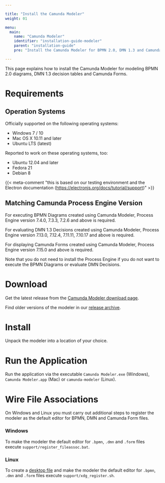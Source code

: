```yaml
---

title: "Install the Camunda Modeler"
weight: 01

menu:
  main:
    name: "Camunda Modeler"
    identifier: "installation-guide-modeler"
    parent: "installation-guide"
    pre: "Install the Camunda Modeler for BPMN 2.0, DMN 1.3 and Camunda Forms"

---
```


This page explains how to install the Camunda Modeler for modeling BPMN 2.0 diagrams, DMN 1.3 decision tables and Camunda Forms.

# Requirements

## Operation Systems

Officially supported on the following operating systems:

* Windows 7 / 10
* Mac OS X 10.11 and later
* Ubuntu LTS (latest)

Reported to work on these operating systems, too:

* Ubuntu 12.04 and later
* Fedora 21
* Debian 8

{{< meta-comment "this is based on our testing environment and the Electron documentation (https://electronjs.org/docs/tutorial/support)" >}}


## Matching Camunda Process Engine Version

For executing BPMN Diagrams created using Camunda Modeler, Process Engine version 7.4.0, 7.3.3, 7.2.6 and above is required.

For evaluating DMN 1.3 Decisions created using Camunda Modeler, Process Engine version 7.13.0, 7.12.4, 7.11.11, 7.10.17 and above is required.

For displaying Camunda Forms created using Camunda Modeler, Process Engine version 7.15.0 and above is required.

Note that you do not need to install the Process Engine if you do not want to execute the BPMN Diagrams or evaluate DMN Decisions.

# Download

Get the latest release from the [Camunda Modeler download page](https://camunda.com/download/modeler/).

Find older versions of the modeler in our [release archive](https://downloads.camunda.cloud/release/camunda-modeler/).

# Install

Unpack the modeler into a location of your choice.

# Run the Application

Run the application via the executable `Camunda Modeler.exe` (Windows), `Camunda Modeler.app` (Mac) or `camunda-modeler` (Linux).

# Wire File Associations

On Windows and Linux you must carry out additional steps to register the modeler as the default editor for BPMN, DMN and Camunda Form files.

### Windows

To make the modeler the default editor for `.bpmn`, `.dmn` and `.form` files execute `support/register_fileassoc.bat`.

### Linux

To create a [desktop file](https://specifications.freedesktop.org/desktop-entry-spec/latest/) and make the modeler the default editor for `.bpmn`, `.dmn` and `.form` files execute `support/xdg_register.sh`.
